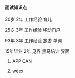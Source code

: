 #### 面试知识点

30岁 2年 工作经验 育儿 

25岁 3年 工作经验 移动门户

93年 3年 工作经验 旅游 单词

15年毕业 2年 见界 黑马培训 界面

1. APP CAN  

2. weex 

